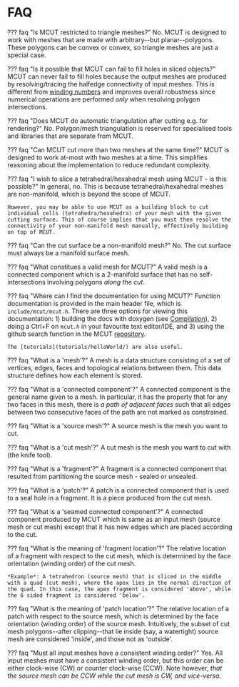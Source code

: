 # FAQ

??? faq "Is MCUT restricted to triangle meshes?"
    No. MCUT is designed to work with meshes that are made with arbitrary--but planar--polygons. These polygons can be convex or convex, so triangle meshes are just a special case.

??? faq "Is it possible that MCUT can fail to fill holes in sliced objects?"
    MCUT can never fail to fill holes because the output meshes are produced by resolving/tracing the halfedge connectivity of input meshes. This is different from [winding numbers](https://igl.ethz.ch/projects/winding-number/robust-inside-outside-segmentation-using-generalized-winding-numbers-siggraph-2013-jacobson-et-al.pdf) and improves overall robustness since numerical operations are performed _only_ when resolving polygon intersections. 

??? faq "Does MCUT do automatic triangulation after cutting e.g. for rendering?"
    No. Polygon/mesh triangulation is reserved for specialised tools and libraries that are separate from MCUT. 

??? faq "Can MCUT cut more than two meshes at the same time?"
    MCUT is designed to work at-most with two meshes at a time. This simplifies reasoning about the implementation to reduce redundant complexity.

??? faq "I wish to slice a tetrahedral/hexahedral mesh using MCUT - is this possible?"
    In general, no. This is because tetrahedral/hexahedral meshes are non-manifold, which is beyond the scope of MCUT.

    However, you may be able to use MCUT as a building block to cut individual cells (tetrahedra/hexahedra) of your mesh with the given cutting surface. This of course implies that you must then resolve the connectivity of your non-manifold mesh manually, effectively building on top of MCUT.

??? faq "Can the cut surface be a non-manifold mesh?"
    No. The cut surface must always be a manifold surface mesh. 

??? faq "What constitues a valid mesh for MCUT?"
    A valid mesh is a connected component which is a 2-manifold surface that has no self-intersections involving polygons _along the cut_.

??? faq "Where can I find the documentation for using MCUT?"
    Function documentation is provided in the main header file, which is `include/mcut/mcut.h`. There are three options for viewing this documentation: 1) building the docs with doxygen (see [Compilation](building)), 2) doing a Ctrl+F on `mcut.h` in your favourite text editor/IDE, and 3) using the github search function in the MCUT [repository](https://github.com/cutdigital/mcut.git).

    The [tutorials](tutorials/helloWorld/) are also useful.

??? faq "What is a 'mesh'?"
    A mesh is a data structure consisting of a set of vertices, edges, faces and topological relations between them. This data structure defines how each element is stored.

??? faq "What is a 'connected component'?"
    A connected component is the general name given to a mesh. In particular, it has the property that for any two faces in this mesh, there is _a path of adjacent faces_ such that all edges between two consecutive faces of the path are not marked as constrained.

??? faq "What is a 'source mesh'?"
    A source mesh is the mesh you want to cut.

??? faq "What is a 'cut mesh'?"
    A cut mesh is the mesh you want to cut with (the knife tool).

??? faq "What is a 'fragment'?"
    A fragment is a connected component that resulted from partitioning the source mesh - sealed or unsealed.
    
??? faq "What is a 'patch'?"
    A patch is a connected component that is used to a seal hole in a fragment. It is a piece produced from the cut mesh.

??? faq "What is a 'seamed connected component'?"
    A connected component produced by MCUT which is same as an input mesh (source mesh or cut mesh) except that it has new edges which are placed according to the cut.  

??? faq "What is the meaning of 'fragment location'?"
    The relative location of a fragment with respect to the cut mesh, which is determined by the face orientation (winding order) of the cut mesh. 
    
    *Example*: A tetrahedron (source mesh) that is sliced in the middle with a quad (cut mesh), where the apex lies in the normal direction of the quad. In this case, the apex fragment is considered 'above', while the 6 sided fragment is considered 'below'.

??? faq "What is the meaning of 'patch location'?"
    The relative location of a patch with respect to the source mesh, which is determined by the face orientation (winding order) of the source mesh. Intuitively, the subset of cut mesh polygons--after clipping--that lie inside (say, a watertight) source mesh are considered 'inside', and those not as 'outside'. 

??? faq "Must all input meshes have a consistent winding order?"
    Yes. All input meshes must have a consistent winding order, but this order can be either clock-wise (CW) or counter clock-wise (CCW). Note however, _that the source mesh can be CCW while the cut mesh is CW, and vice-versa_.